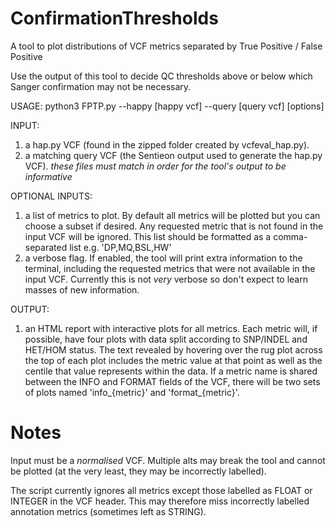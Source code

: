 # ConfirmationThresholds
A tool to plot distributions of VCF metrics separated by True Positive / False Positive

Use the output of this tool to decide QC thresholds above or below which Sanger confirmation may not be necessary.

USAGE:
python3 FPTP.py --happy [happy vcf] --query [query vcf] [options]


INPUT:
1) a hap.py VCF (found in the zipped folder created by vcfeval_hap.py).
2) a matching query VCF (the Sentieon output used to generate the hap.py VCF).
*these files must match in order for the tool's output to be informative*

OPTIONAL INPUTS:
1) a list of metrics to plot. By default all metrics will be plotted but you can choose a subset if desired. Any requested metric that is not found in the input VCF will be ignored. This list should be formatted as a comma-separated list e.g. 'DP,MQ,BSL,HW'
2) a verbose flag. If enabled, the tool will print extra information to the terminal, including the requested metrics that were not available in the input VCF. Currently this is not *very* verbose so don't expect to learn masses of new information.

OUTPUT:
1) an HTML report with interactive plots for all metrics. Each metric will, if possible, have four plots with data split according to SNP/INDEL and HET/HOM status. The text revealed by hovering over the rug plot across the top of each plot includes the metric value at that point as well as the centile that value represents within the data. If a metric name is shared between the INFO and FORMAT fields of the VCF, there will be two sets of plots named 'info_{metric}' and 'format_{metric}'.


# Notes
Input must be a *normalised* VCF. Multiple alts may break the tool and cannot be plotted (at the very least, they may be incorrectly labelled).

The script currently ignores all metrics except those labelled as FLOAT or INTEGER in the VCF header. This may therefore miss incorrectly labelled annotation metrics (sometimes left as STRING).